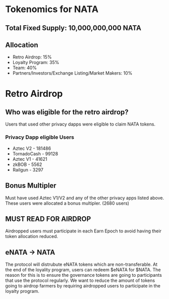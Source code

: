 # Tokenomics for NATA

## Total Fixed Supply: 10,000,000,000 NATA

## Allocation
- Retro Airdrop: 15%
- Loyalty Program: 35%
- Team: 40%
- Partners/Investors/Exchange Listing/Market Makers: 10% 

# Retro Airdrop

## Who was eligible for the retro airdrop?
Users that used other privacy dapps were eligible to claim NATA tokens.

### Privacy Dapp eligible Users
- Aztec V2 - 181486
- TornadoCash - 99128
- Aztec V1 - 41621
- zkBOB - 5562 
- Railgun - 3297

## Bonus Multipler 
Must have used Aztec V1/V2 and any of the other privacy apps listed above. These users were allocated a bonus multipler. (2680 users)

## MUST READ FOR AIRDROP 
Airdropped users must participate in each Earn Epoch to avoid having their token allocation reduced. 

## eNATA -> NATA 
The protocol will distrubute eNATA tokens which are non-transferable. At the end of the loyality program, users can redeem $eNATA for $NATA. The reason for this is to ensure the governance tokens are going to participants that use the protocol regularly. We want to reduce the amount of tokens going to airdrop farmers by requiring airdropped users to participate in the loyalty program.   
